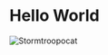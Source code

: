 # Hello World

![Stormtroopocat](https://octodex.github.com/images/stormtroopocat.jpg "The Stormtroopocat")
